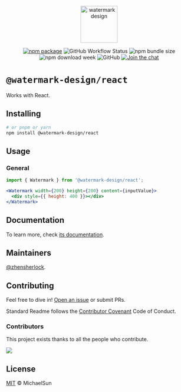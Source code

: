 <p align="center">
  <a href="https://watermark-design.github.io/watermark/" target="_blank" rel="noopener noreferrer">
    <img height="100" src="https://watermark-design.github.io/watermark/full-logo.png" alt="watermark design">
  </a>
</p>
<p align="center">
  <a href="https://npmjs.com/package/@watermark-design/react"><img src="https://badgen.net/npm/v/@watermark-design/react" alt="npm package"></a>
  <img alt="GitHub Workflow Status" src="https://img.shields.io/github/actions/workflow/status/watermark-design/watermark/deploy.yml?branch=main">
  <img alt="npm bundle size" src="https://img.shields.io/bundlephobia/minzip/@watermark-design/react">
  <img alt="npm download week" src="https://img.shields.io/npm/dw/@watermark-design/react">
  <img alt="GitHub" src="https://img.shields.io/github/license/watermark-design/watermark">
  <a href="https://discord.gg/V5msNXCE"><img src="https://img.shields.io/discord/1170204572254474300" alt="Join the chat"></a>
</p>

# `@watermark-design/react`

Works with React.

## Installing

```bash
# or pnpm or yarn
npm install @watermark-design/react
```

## Usage

### General

```ts
import { Watermark } from '@watermark-design/react';
```

```jsx
<Watermark width={200} height={200} content={inputValue}>
  <div style={{ height: 400 }}></div>
</Watermark>
```

## Documentation

To learn more, check [its documentation](https://watermark-design.github.io/watermark/).

## Maintainers

[@zhensherlock](https://github.com/zhensherlock).

## Contributing

Feel free to dive in! [Open an issue](https://github.com/watermark-design/watermark/issues/new/choose) or submit PRs.

Standard Readme follows the [Contributor Covenant](http://contributor-covenant.org/version/1/3/0/) Code of Conduct.

### Contributors

This project exists thanks to all the people who contribute.

<a href="https://github.com/watermark-design/watermark/graphs/contributors">
  <img src="https://contrib.rocks/image?repo=watermark-design/watermark" />
</a>

## License

[MIT](LICENSE) © MichaelSun
